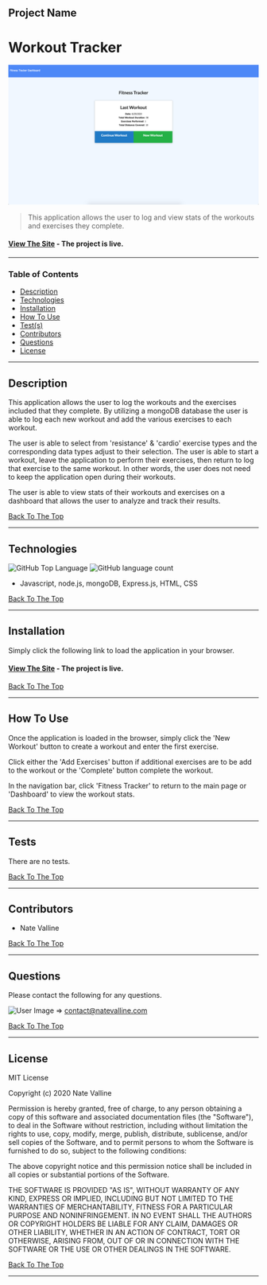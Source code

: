 ## Project Name

# Workout Tracker

<img src="./public/img/fitness-tracker.png" alt="Project Screenshot" max-height="400px">

> This application allows the user to log and view stats of the workouts and exercises they complete.

#### [View The Site](https://nameless-woodland-78115.herokuapp.com) - The project is live.

---

### Table of Contents

- [Description](#description)
- [Technologies](#technologies)
- [Installation](#installation)
- [How To Use](#how-to-use)
- [Test(s)](#tests)
- [Contributors](#contributors)
- [Questions](#questions)
- [License](#license)

---

## Description

This application allows the user to log the workouts and the exercises included that they complete. By utilizing a mongoDB database the user is able to log each new workout and add the various exercises to each workout.

The user is able to select from 'resistance' & 'cardio' exercise types and the corresponding data types adjust to their selection. The user is able to start a workout, leave the application to perform their exercises, then return to log that exercise to the same workout.  In other words, the user does not need to keep the application open during their workouts.

The user is able to view stats of their workouts and exercises on a dashboard that allows the user to analyze and track their results.

[Back To The Top](#project-name)

---

## Technologies

![GitHub Top Language](https://img.shields.io/github/languages/top/nvalline/workout-tracker) ![GitHub language count](https://img.shields.io/github/languages/count/nvalline/workout-tracker)

- Javascript, node.js, mongoDB, Express.js, HTML, CSS

[Back To The Top](#project-name)

---

## Installation

Simply click the following link to load the application in your browser.

#### [View The Site](https://nameless-woodland-78115.herokuapp.com) - The project is live.

[Back To The Top](#project-name)

---

## How To Use

Once the application is loaded in the browser, simply click the 'New Workout' button to create a workout and enter the first exercise.  

Click either the 'Add Exercises' button if additional exercises are to be add to the workout or the 'Complete' button complete the workout.

In the navigation bar, click 'Fitness Tracker' to return to the main page or 'Dashboard' to view the workout stats.

[Back To The Top](#project-name)

---

## Tests

There are no tests.

[Back To The Top](#project-name)

---

## Contributors

- Nate Valline

[Back To The Top](#project-name)

---

## Questions

Please contact the following for any questions.

<img src="https://avatars3.githubusercontent.com/u/58278138?v=4" alt="User Image" width="35px">  =>  contact@natevalline.com

[Back To The Top](#project-name)

---

## License

MIT License

Copyright (c) 2020 Nate Valline

Permission is hereby granted, free of charge, to any person obtaining a copy
of this software and associated documentation files (the "Software"), to deal
in the Software without restriction, including without limitation the rights
to use, copy, modify, merge, publish, distribute, sublicense, and/or sell
copies of the Software, and to permit persons to whom the Software is
furnished to do so, subject to the following conditions:

The above copyright notice and this permission notice shall be included in all
copies or substantial portions of the Software.

THE SOFTWARE IS PROVIDED "AS IS", WITHOUT WARRANTY OF ANY KIND, EXPRESS OR
IMPLIED, INCLUDING BUT NOT LIMITED TO THE WARRANTIES OF MERCHANTABILITY,
FITNESS FOR A PARTICULAR PURPOSE AND NONINFRINGEMENT. IN NO EVENT SHALL THE
AUTHORS OR COPYRIGHT HOLDERS BE LIABLE FOR ANY CLAIM, DAMAGES OR OTHER
LIABILITY, WHETHER IN AN ACTION OF CONTRACT, TORT OR OTHERWISE, ARISING FROM,
OUT OF OR IN CONNECTION WITH THE SOFTWARE OR THE USE OR OTHER DEALINGS IN THE
SOFTWARE.

[Back To The Top](#project-name)

---
    